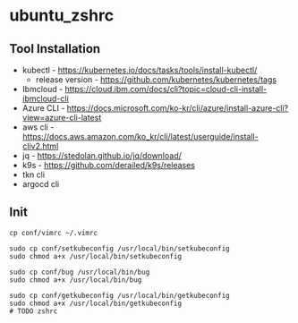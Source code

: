 # ubuntu_zshrc

## Tool Installation
* kubectl - https://kubernetes.io/docs/tasks/tools/install-kubectl/
  * release version - https://github.com/kubernetes/kubernetes/tags
* Ibmcloud - https://cloud.ibm.com/docs/cli?topic=cloud-cli-install-ibmcloud-cli
* Azure CLI - https://docs.microsoft.com/ko-kr/cli/azure/install-azure-cli?view=azure-cli-latest
* aws cli - https://docs.aws.amazon.com/ko_kr/cli/latest/userguide/install-cliv2.html
* jq - https://stedolan.github.io/jq/download/
* k9s - https://github.com/derailed/k9s/releases
* tkn cli
* argocd cli

## Init
```
cp conf/vimrc ~/.vimrc

sudo cp conf/setkubeconfig /usr/local/bin/setkubeconfig
sudo chmod a+x /usr/local/bin/setkubeconfig

sudo cp conf/bug /usr/local/bin/bug
sudo chmod a+x /usr/local/bin/bug

sudo cp conf/getkubeconfig /usr/local/bin/getkubeconfig
sudo chmod a+x /usr/local/bin/getkubeconfig 
# TODO zshrc 
```

